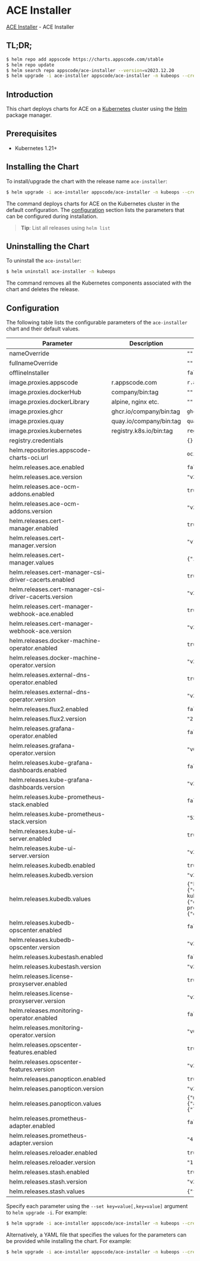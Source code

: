 # ACE Installer

[ACE Installer](https://github.com/bytebuilders/installer) - ACE Installer

## TL;DR;

```bash
$ helm repo add appscode https://charts.appscode.com/stable
$ helm repo update
$ helm search repo appscode/ace-installer --version=v2023.12.20
$ helm upgrade -i ace-installer appscode/ace-installer -n kubeops --create-namespace --version=v2023.12.20
```

## Introduction

This chart deploys charts for ACE on a [Kubernetes](http://kubernetes.io) cluster using the [Helm](https://helm.sh) package manager.

## Prerequisites

- Kubernetes 1.21+

## Installing the Chart

To install/upgrade the chart with the release name `ace-installer`:

```bash
$ helm upgrade -i ace-installer appscode/ace-installer -n kubeops --create-namespace --version=v2023.12.20
```

The command deploys charts for ACE on the Kubernetes cluster in the default configuration. The [configuration](#configuration) section lists the parameters that can be configured during installation.

> **Tip**: List all releases using `helm list`

## Uninstalling the Chart

To uninstall the `ace-installer`:

```bash
$ helm uninstall ace-installer -n kubeops
```

The command removes all the Kubernetes components associated with the chart and deletes the release.

## Configuration

The following table lists the configurable parameters of the `ace-installer` chart and their default values.

|                       Parameter                       |       Description       |                                                                                                                                                             Default                                                                                                                                                             |
|-------------------------------------------------------|-------------------------|---------------------------------------------------------------------------------------------------------------------------------------------------------------------------------------------------------------------------------------------------------------------------------------------------------------------------------|
| nameOverride                                          |                         | <code>""</code>                                                                                                                                                                                                                                                                                                                 |
| fullnameOverride                                      |                         | <code>""</code>                                                                                                                                                                                                                                                                                                                 |
| offlineInstaller                                      |                         | <code>false</code>                                                                                                                                                                                                                                                                                                              |
| image.proxies.appscode                                | r.appscode.com          | <code>r.appscode.com</code>                                                                                                                                                                                                                                                                                                     |
| image.proxies.dockerHub                               | company/bin:tag         | <code>""</code>                                                                                                                                                                                                                                                                                                                 |
| image.proxies.dockerLibrary                           | alpine, nginx etc.      | <code>""</code>                                                                                                                                                                                                                                                                                                                 |
| image.proxies.ghcr                                    | ghcr.io/company/bin:tag | <code>ghcr.io</code>                                                                                                                                                                                                                                                                                                            |
| image.proxies.quay                                    | quay.io/company/bin:tag | <code>quay.io</code>                                                                                                                                                                                                                                                                                                            |
| image.proxies.kubernetes                              | registry.k8s.io/bin:tag | <code>registry.k8s.io</code>                                                                                                                                                                                                                                                                                                    |
| registry.credentials                                  |                         | <code>{}</code>                                                                                                                                                                                                                                                                                                                 |
| helm.repositories.appscode-charts-oci.url             |                         | <code>oci://ghcr.io/appscode-charts</code>                                                                                                                                                                                                                                                                                      |
| helm.releases.ace.enabled                             |                         | <code>false</code>                                                                                                                                                                                                                                                                                                              |
| helm.releases.ace.version                             |                         | <code>"v2023.12.20"</code>                                                                                                                                                                                                                                                                                                      |
| helm.releases.ace-ocm-addons.enabled                  |                         | <code>true</code>                                                                                                                                                                                                                                                                                                               |
| helm.releases.ace-ocm-addons.version                  |                         | <code>"v2023.12.20"</code>                                                                                                                                                                                                                                                                                                      |
| helm.releases.cert-manager.enabled                    |                         | <code>true</code>                                                                                                                                                                                                                                                                                                               |
| helm.releases.cert-manager.version                    |                         | <code>"v1.12.6"</code>                                                                                                                                                                                                                                                                                                          |
| helm.releases.cert-manager.values                     |                         | <code>{"installCRDs":true}</code>                                                                                                                                                                                                                                                                                               |
| helm.releases.cert-manager-csi-driver-cacerts.enabled |                         | <code>true</code>                                                                                                                                                                                                                                                                                                               |
| helm.releases.cert-manager-csi-driver-cacerts.version |                         | <code>"v2023.10.1"</code>                                                                                                                                                                                                                                                                                                       |
| helm.releases.cert-manager-webhook-ace.enabled        |                         | <code>true</code>                                                                                                                                                                                                                                                                                                               |
| helm.releases.cert-manager-webhook-ace.version        |                         | <code>"v2023.11.14"</code>                                                                                                                                                                                                                                                                                                      |
| helm.releases.docker-machine-operator.enabled         |                         | <code>true</code>                                                                                                                                                                                                                                                                                                               |
| helm.releases.docker-machine-operator.version         |                         | <code>"v2023.10.18"</code>                                                                                                                                                                                                                                                                                                      |
| helm.releases.external-dns-operator.enabled           |                         | <code>true</code>                                                                                                                                                                                                                                                                                                               |
| helm.releases.external-dns-operator.version           |                         | <code>"v2023.10.1"</code>                                                                                                                                                                                                                                                                                                       |
| helm.releases.flux2.enabled                           |                         | <code>false</code>                                                                                                                                                                                                                                                                                                              |
| helm.releases.flux2.version                           |                         | <code>"2.12.2"</code>                                                                                                                                                                                                                                                                                                           |
| helm.releases.grafana-operator.enabled                |                         | <code>false</code>                                                                                                                                                                                                                                                                                                              |
| helm.releases.grafana-operator.version                |                         | <code>"v0.0.3"</code>                                                                                                                                                                                                                                                                                                           |
| helm.releases.kube-grafana-dashboards.enabled         |                         | <code>false</code>                                                                                                                                                                                                                                                                                                              |
| helm.releases.kube-grafana-dashboards.version         |                         | <code>"v2023.10.1"</code>                                                                                                                                                                                                                                                                                                       |
| helm.releases.kube-prometheus-stack.enabled           |                         | <code>false</code>                                                                                                                                                                                                                                                                                                              |
| helm.releases.kube-prometheus-stack.version           |                         | <code>"52.1.0"</code>                                                                                                                                                                                                                                                                                                           |
| helm.releases.kube-ui-server.enabled                  |                         | <code>true</code>                                                                                                                                                                                                                                                                                                               |
| helm.releases.kube-ui-server.version                  |                         | <code>"v2023.12.18"</code>                                                                                                                                                                                                                                                                                                      |
| helm.releases.kubedb.enabled                          |                         | <code>true</code>                                                                                                                                                                                                                                                                                                               |
| helm.releases.kubedb.version                          |                         | <code>"v2024.1.31"</code>                                                                                                                                                                                                                                                                                                       |
| helm.releases.kubedb.values                           |                         | <code>{"kubedb-autoscaler":{"enabled":true},"kubedb-catalog":{"enabled":true},"kubedb-dashboard":{"enabled":false},"kubedb-kubestash-catalog":{"enabled":true},"kubedb-metrics":{"enabled":false},"kubedb-ops-manager":{"enabled":true},"kubedb-provisioner":{"enabled":true},"kubedb-schema-manager":{"enabled":false}}</code> |
| helm.releases.kubedb-opscenter.enabled                |                         | <code>false</code>                                                                                                                                                                                                                                                                                                              |
| helm.releases.kubedb-opscenter.version                |                         | <code>"v2024.1.31"</code>                                                                                                                                                                                                                                                                                                       |
| helm.releases.kubestash.enabled                       |                         | <code>false</code>                                                                                                                                                                                                                                                                                                              |
| helm.releases.kubestash.version                       |                         | <code>"v2024.1.31"</code>                                                                                                                                                                                                                                                                                                       |
| helm.releases.license-proxyserver.enabled             |                         | <code>true</code>                                                                                                                                                                                                                                                                                                               |
| helm.releases.license-proxyserver.version             |                         | <code>"v2023.11.14"</code>                                                                                                                                                                                                                                                                                                      |
| helm.releases.monitoring-operator.enabled             |                         | <code>false</code>                                                                                                                                                                                                                                                                                                              |
| helm.releases.monitoring-operator.version             |                         | <code>"v0.0.4"</code>                                                                                                                                                                                                                                                                                                           |
| helm.releases.opscenter-features.enabled              |                         | <code>true</code>                                                                                                                                                                                                                                                                                                               |
| helm.releases.opscenter-features.version              |                         | <code>"v2023.12.20"</code>                                                                                                                                                                                                                                                                                                      |
| helm.releases.panopticon.enabled                      |                         | <code>true</code>                                                                                                                                                                                                                                                                                                               |
| helm.releases.panopticon.version                      |                         | <code>"v2023.10.1"</code>                                                                                                                                                                                                                                                                                                       |
| helm.releases.panopticon.values                       |                         | <code>{"monitoring":{"agent":"prometheus.io/operator","enabled":true,"serviceMonitor":{"labels":{"release":"kube-prometheus-stack"}}}}</code>                                                                                                                                                                                   |
| helm.releases.prometheus-adapter.enabled              |                         | <code>false</code>                                                                                                                                                                                                                                                                                                              |
| helm.releases.prometheus-adapter.version              |                         | <code>"4.9.0"</code>                                                                                                                                                                                                                                                                                                            |
| helm.releases.reloader.enabled                        |                         | <code>true</code>                                                                                                                                                                                                                                                                                                               |
| helm.releases.reloader.version                        |                         | <code>"1.0.50"</code>                                                                                                                                                                                                                                                                                                           |
| helm.releases.stash.enabled                           |                         | <code>true</code>                                                                                                                                                                                                                                                                                                               |
| helm.releases.stash.version                           |                         | <code>"v2023.10.9"</code>                                                                                                                                                                                                                                                                                                       |
| helm.releases.stash.values                            |                         | <code>{"features":{"enterprise":true}}</code>                                                                                                                                                                                                                                                                                   |


Specify each parameter using the `--set key=value[,key=value]` argument to `helm upgrade -i`. For example:

```bash
$ helm upgrade -i ace-installer appscode/ace-installer -n kubeops --create-namespace --version=v2023.12.20 --set image.proxies.appscode=r.appscode.com
```

Alternatively, a YAML file that specifies the values for the parameters can be provided while
installing the chart. For example:

```bash
$ helm upgrade -i ace-installer appscode/ace-installer -n kubeops --create-namespace --version=v2023.12.20 --values values.yaml
```
